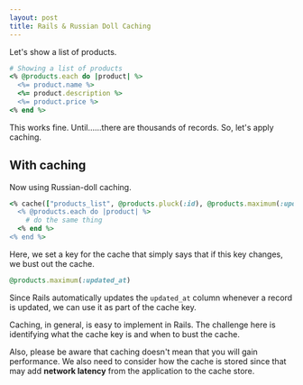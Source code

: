 ```yaml
---
layout: post
title: Rails & Russian Doll Caching
---
```


Let's show a list of products.

```ruby
# Showing a list of products
<% @products.each do |product| %>
  <%= product.name %>
  <%= product.description %>
  <%= product.price %>
<% end %>
```

This works fine. Until......there are thousands of records. So, let's apply
caching.

## With caching

Now using Russian-doll caching.

```ruby
<% cache(["products_list", @products.pluck(:id), @products.maximum(:updated_at)]) do %>
  <% @products.each do |product| %>
    # do the same thing
  <% end %>
<% end %>
```

Here, we set a key for the cache that simply says that if this key changes, we
bust out the cache.

```ruby
@products.maximum(:updated_at)
```

Since Rails automatically updates the `updated_at` column whenever a record is
updated, we can use it as part of the cache key.

Caching, in general, is easy to implement in Rails. The challenge here is
identifying what the cache key is and when to bust the cache.

Also, please be aware that caching doesn't mean that you will gain performance.
We also need to consider how the cache is stored since that may add **network
latency** from the application to the cache store.

